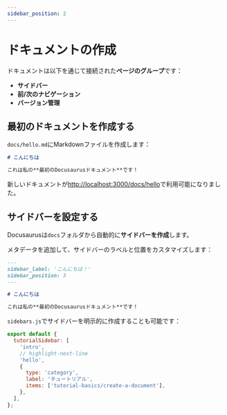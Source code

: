 ```yaml
---
sidebar_position: 2
---
```


# ドキュメントの作成

ドキュメントは以下を通じて接続された**ページのグループ**です：

- **サイドバー**
- **前/次のナビゲーション**
- **バージョン管理**

## 最初のドキュメントを作成する

`docs/hello.md`にMarkdownファイルを作成します：

```md title="docs/hello.md"
# こんにちは

これは私の**最初のDocusaurusドキュメント**です！
```

新しいドキュメントが[http://localhost:3000/docs/hello](http://localhost:3000/docs/hello)で利用可能になりました。

## サイドバーを設定する

Docusaurusは`docs`フォルダから自動的に**サイドバーを作成**します。

メタデータを追加して、サイドバーのラベルと位置をカスタマイズします：

```md title="docs/hello.md" {1-4}
---
sidebar_label: 'こんにちは！'
sidebar_position: 3
---

# こんにちは

これは私の**最初のDocusaurusドキュメント**です！
```

`sidebars.js`でサイドバーを明示的に作成することも可能です：

```js title="sidebars.js"
export default {
  tutorialSidebar: [
    'intro',
    // highlight-next-line
    'hello',
    {
      type: 'category',
      label: 'チュートリアル',
      items: ['tutorial-basics/create-a-document'],
    },
  ],
};
```
